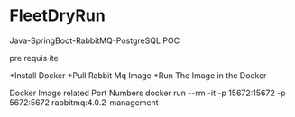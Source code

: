 # FleetDryRun
Java-SpringBoot-RabbitMQ-PostgreSQL POC

pre·requis·ite

*Install Docker
*Pull Rabbit Mq Image
*Run The Image in the Docker

Docker Image related Port Numbers
docker run --rm -it -p 15672:15672 -p 5672:5672 rabbitmq:4.0.2-management

